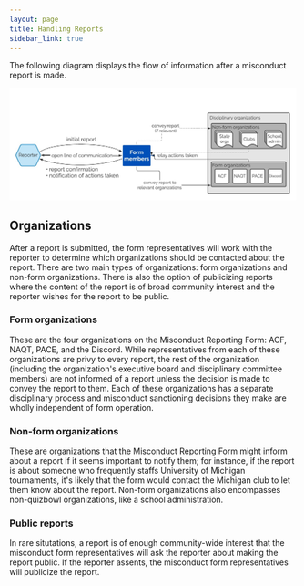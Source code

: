 ```yaml
---
layout: page
title: Handling Reports
sidebar_link: true
---
```

<p>The following diagram displays the flow of information after a misconduct report is made.</p>
<img src = 'report-handling.png' alt = 'Schematic of misconduct reporting process'>

<h2>Organizations</h2>
After a report is submitted, the form representatives will work with the reporter to determine which organizations should be contacted about the report. There are two main types of organizations: form organizations and non-form organizations. There is also the option of publicizing reports where the content of the report is of broad community interest and the reporter wishes for the report to be public.

<h3>Form organizations</h3>
These are the four organizations on the Misconduct Reporting Form: ACF, NAQT, PACE, and the Discord. While representatives from each of these organizations are privy to every report, the rest of the organization (including the organization's executive board and disciplinary committee members) are not informed of a report unless the decision is made to convey the report to them. Each of these organizations has a separate disciplinary process and misconduct sanctioning decisions they make are wholly independent of form operation.

<h3>Non-form organizations</h3>
These are organizations that the Misconduct Reporting Form might inform about a report if it seems important to notify them; for instance, if the report is about someone who frequently staffs University of Michigan tournaments, it's likely that the form would contact the Michigan club to let them know about the report. Non-form organizations also encompasses non-quizbowl organizations, like a school administration.

<h3>Public reports</h3>
In rare situtations, a report is of enough community-wide interest that the misconduct form representatives will ask the reporter about making the report public. If the reporter assents, the misconduct form representatives will publicize the report.